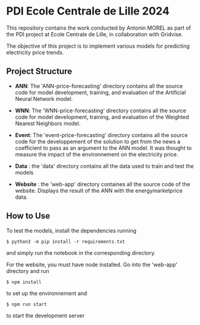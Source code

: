 # PDI Ecole Centrale de Lille 2024

This repository contains the work conducted by Antonin MOREL as part of the PDI project at Ecole Centrale de Lille, in collaboration with Gridvise.

The objective of this project is to implement various models for predicting electricity price trends.

## Project Structure

* __ANN__: The 'ANN-price-forecasting' directory contains all the source code for model development, training, and evaluation of the Artificial Neural Network model.

* __WNN__: The 'WNN-price-forecasting' directory contains all the source code for model development, training, and evaluation of the Weighted Nearest Neighbors model.

* __Event__: The 'event-price-forecasting' directory contains all the source code for the developpement of the solution to get from the news a coefficient to pass as an argument to the ANN model. It was thought to measure the impact of the environnement on the electricity price.

* __Data__ : the 'data' directory contains all the data used to train and test the models

* __Website__ : the 'web-app' directory containes all the source code of the website. Displays the result of the ANN with the energymarketprice data.

## How to Use

To test the models, install the dependencies running 

```
$ python3 -m pip install -r requirements.txt
```

and simply run the notebook in the corresponding directory.

For the website, you must have node installed. Go into the 'web-app' directory and run

```
$ npm install
```

to set up the environnement and

```
$ npm run start
```

to start the development server
